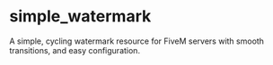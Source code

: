 # simple_watermark
A simple, cycling watermark resource for FiveM servers with smooth transitions, and easy configuration.
